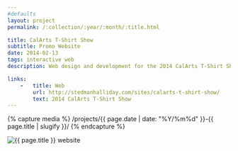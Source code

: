 ```yaml
---
#defaults
layout: project
permalink: /:collection/:year/:month/:title.html

title: CalArts T-Shirt Show
subtitle: Promo Website
date: 2014-02-13
tags: interactive web
description: Web design and development for the 2014 CalArts T-Shirt Show (collaboration with [Brian Thompsen](http://www.brianthompsen.com/)). The show is an annual student fundraiser that invites current students, alumni, and faculty of the CalArts Graphic Design program to design t-shirts and tote bags which are then screen printed en masse and sold to the institute. The web page catalogs all designs and designers for the year and aesthetically builds on other collateral used to brand the event.

links:
    -   title: Web
        url: http://stedmanhalliday.com/sites/calarts-t-shirt-show/
        text: 2014 CalArts T-Shirt Show
---
```


<!-- set project media path -->
{% capture media %}
    /projects/{{ page.date | date: "%Y/%m%d" }}-{{ page.title | slugify }}/
{% endcapture %}
<!-- end -->

<!-- media -->
<img class="span8" src="{{media|strip}}calarts-tee-show.png" alt="{{ page.title }} website">
